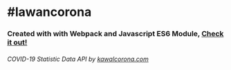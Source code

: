 # #lawancorona
### Created with with Webpack and Javascript ES6 Module, [Check it out!](https://shaddamah.github.io/lawancorona/)
###### COVID-19 Statistic Data API by [kawalcorona.com](https://kawalcorona.com/api/)
